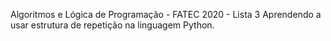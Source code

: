Algoritmos e Lógica de Programação - FATEC 2020 - Lista 3
Aprendendo a usar estrutura de repetição na linguagem Python.